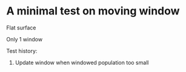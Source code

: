 # A minimal test on moving window
Flat surface

Only 1 window

Test history:
1. Update window when windowed population too small